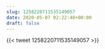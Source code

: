 ```yaml
---
slug: 1258220711535149057
date: 2020-05-07 02:22:48+00:00
draft: false
---
```


{{< tweet 1258220711535149057 >}}

